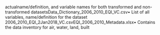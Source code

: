 actualname/definition, and variable names for both transformed and non-transformed datasetsData_Dictionary_2006_2010_EQI_VC.csv• List of all variables, name/definition for the dataset 2006_2010_EQI_2Jan2018_VC.csvEQI_2006_2010_Metadata.xlsx• Contains the data inventory for air, water, land, built